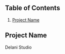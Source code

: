 ## Table of Contents
1. [Project Name](#Project-Name)
<!-- 2. [Description](#Description)
3. [Author](#Author)
4. [Technolodges](#Technologies)
5. [Contacts](#Contacts)
6. [Project](#Project-live-link)
7. [Set-Up Instructions](#setup-instructions)
8. [License](#license) -->

## Project Name
Delani Studio

<!-- ## Description
This studio solves problems using designs -->

<!-- ## Author
* Imelda Wade -->

<!-- ## Technologies                                                             
* HTML
* CSS
* Bootstrap
* Javascript -->


<!-- ## Contacts
Email: imelda.wade@student.moringaschool.com -->

<!-- ## Project live link
https://imeldawade.github.io/Delani-Studio/ -->

<!-- ##  setup Instructions
To run this project on your computer/local repository 

fork it from the remote repo:

https://github.com/imeldawade/Delani-Studio.git

then clone it to your local repo. -->

<!-- ## License
MIT [License](/LICENSE) (c) 2021 -->

<!--  -->